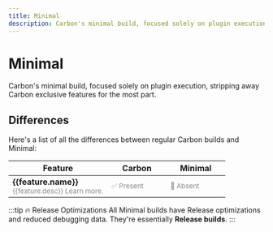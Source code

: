 ```yaml
---
title: Minimal
description: Carbon's minimal build, focused solely on plugin execution, stripping away Carbon exclusive features for the most part.
---
```


<script setup>
const features = [
    { name: 'CarbonAuto', desc: 'Carbon ConVar variables exist with the purpose of expanding on Rust\'s ConVars and add more customization to your server.', link: '/owners/features/carbonauto' },
    { name: 'Admin Panel', desc: 'The Admin module introduces a new and intuitive way of managing your server in pretty much any way that you\'d need.', link: '/owners/modules/admin-module' },
    { name: 'Carbon Modules', desc: 'Carbon modules are similar to plugins but are built directly into Carbon. They provide a lightweight way to add common functionality, such as managing players or increasing stack sizes.', link: '/owners/modules/what-are-modules' },
    { name: 'CSZIP Dev', desc: 'The carbon/plugins/cszip_dev folder allowing you to locally develop and test multi-partial-file plugins for testing purposes. 🎯 This feature is only available on Debug builds.', link: '/devs/features/zip-script-packages' }
]
</script>

# Minimal

Carbon's minimal build, focused solely on plugin execution, stripping away Carbon exclusive features for the most part.

## Differences

Here's a list of all the differences between regular Carbon builds and Minimal:

<table tabindex="0">
  <thead>
    <tr>
      <th>Feature</th>
      <th style="text-align: center; min-width: 100px">Carbon</th>
      <th style="text-align: center; min-width: 100px">Minimal</th>
    </tr>
  </thead>
  <tr v-for="feature in features">
    <td>
      <strong>{{feature.name}}</strong>
      <div style="opacity: 50%; font-size: smaller">
        {{feature.desc}} <a v-if="feature.link != null" :href="feature.link">Learn more.</a>
      </div>
    </td>
    <td><div style="opacity: 50%; font-size: smaller">✅ Present</div></td>
    <td><div style="opacity: 50%; font-size: smaller">🚫 Absent</div></td>
  </tr>
</table>


:::tip 🔥 Release Optimizations
All Minimal builds have Release optimizations and reduced debugging data. They're essentially **Release builds**.
:::
